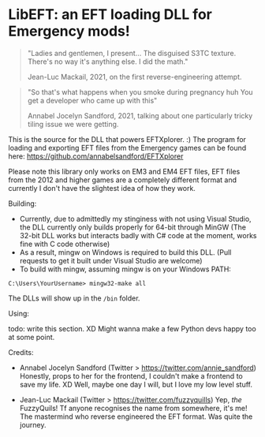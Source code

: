 # LibEFT: an EFT loading DLL for Emergency mods!

>"Ladies and gentlemen, I present...
>The disguised S3TC texture.
>There's no way it's anything else.
>I did the math."
>
> Jean-Luc Mackail, 2021, on the first reverse-engineering attempt.

> "So that's what happens when you smoke during pregnancy huh
> You get a developer who came up with this"
>
> Annabel Jocelyn Sandford, 2021, talking about one particularly tricky tiling issue we were getting.

This is the source for the DLL that powers EFTXplorer.  :)
The program for loading and exporting EFT files from the Emergency games can be found here:
https://github.com/annabelsandford/EFTXplorer

Please note this library only works on EM3 and EM4 EFT files, EFT files from the 2012 and higher games are a completely different format and currently I don't have the slightest idea of how they work.

Building:
- Currently, due to admittedly my stinginess with not using Visual Studio, the DLL currently only builds properly for 64-bit through MinGW (The 32-bit DLL works but interacts badly with C# code at the moment, works fine with C code otherwise)
- As a result, mingw on Windows is required to build this DLL. (Pull requests to get it built under Visual Studio are welcome)
- To build with mingw, assuming mingw is on your Windows PATH:

`C:\Users\YourUsername> mingw32-make all`

The DLLs will show up in the `/bin` folder.

Using:

todo: write this section. XD
Might wanna make a few Python devs happy too at some point.

Credits:
- Annabel Jocelyn Sandford (Twitter > https://twitter.com/annie_sandford)
  Honestly, props to her for the frontend, I couldn't make a frontend to save my life. XD
  Well, maybe one day I will, but I love my low level stuff.

- Jean-Luc Mackail (Twitter > https://twitter.com/fuzzyquills)
  Yep, *the* FuzzyQuils! Tf anyone recognises the name from somewhere, it's me!
  The mastermind who reverse engineered the EFT format. Was quite the journey.
